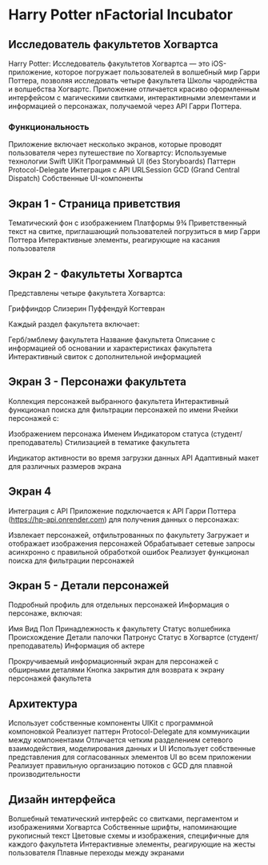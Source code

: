 # Harry Potter nFactorial Incubator

## Исследователь факультетов Хогвартса
Harry Potter: Исследователь факультетов Хогвартса — это iOS-приложение, которое погружает пользователей в волшебный мир Гарри Поттера, позволяя исследовать четыре факультета Школы чародейства и волшебства Хогвартс. Приложение отличается красиво оформленным интерфейсом с магическими свитками, интерактивными элементами и информацией о персонажах, получаемой через API Гарри Поттера.

### Функциональность
Приложение включает несколько экранов, которые проводят пользователя через путешествие по Хогвартсу:
Используемые технологии
Swift
UIKit
Программный UI (без Storyboards)
Паттерн Protocol-Delegate
Интеграция с API
URLSession
GCD (Grand Central Dispatch)
Собственные UI-компоненты

## Экран 1 - Страница приветствия

Тематический фон с изображением Платформы 9¾
Приветственный текст на свитке, приглашающий пользователей погрузиться в мир Гарри Поттера
Интерактивные элементы, реагирующие на касания пользователя

## Экран 2 - Факультеты Хогвартса

Представлены четыре факультета Хогвартса:

Гриффиндор
Слизерин
Пуффендуй
Когтевран


Каждый раздел факультета включает:

Герб/эмблему факультета
Название факультета
Описание с информацией об основании и характеристиках факультета
Интерактивный свиток с дополнительной информацией



## Экран 3 - Персонажи факультета

Коллекция персонажей выбранного факультета
Интерактивный функционал поиска для фильтрации персонажей по имени
Ячейки персонажей с:

Изображением персонажа
Именем
Индикатором статуса (студент/преподаватель)
Стилизацией в тематике факультета


Индикатор активности во время загрузки данных API
Адаптивный макет для различных размеров экрана

## Экран 4

Интеграция с API
Приложение подключается к API Гарри Поттера (https://hp-api.onrender.com) для получения данных о персонажах:

Извлекает персонажей, отфильтрованных по факультету
Загружает и отображает изображения персонажей
Обрабатывает сетевые запросы асинхронно с правильной обработкой ошибок
Реализует функционал поиска для фильтрации персонажей

## Экран 5 - Детали персонажей

Подробный профиль для отдельных персонажей
Информация о персонаже, включая:

Имя
Вид
Пол
Принадлежность к факультету
Статус волшебника
Происхождение
Детали палочки
Патронус
Статус в Хогвартсе (студент/преподаватель)
Информация об актере


Прокручиваемый информационный экран для персонажей с обширными деталями
Кнопка закрытия для возврата к экрану персонажей факультета

## Архитектура

Использует собственные компоненты UIKit с программной компоновкой
Реализует паттерн Protocol-Delegate для коммуникации между компонентами
Отличается четким разделением сетевого взаимодействия, моделирования данных и UI
Использует собственные представления для согласованных элементов UI во всем приложении
Реализует правильную организацию потоков с GCD для плавной производительности

## Дизайн интерфейса

Волшебный тематический интерфейс со свитками, пергаментом и изображениями Хогвартса
Собственные шрифты, напоминающие рукописный текст
Цветовые схемы и изображения, специфичные для каждого факультета
Интерактивные элементы, реагирующие на жесты пользователя
Плавные переходы между экранами
